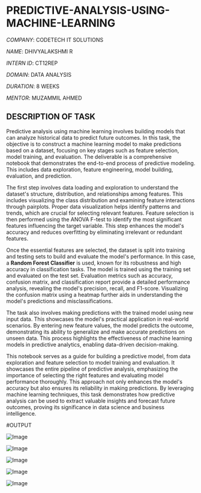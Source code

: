 # PREDICTIVE-ANALYSIS-USING-MACHINE-LEARNING

*COMPANY*: CODETECH IT SOLUTIONS

*NAME*: DHIVYALAKSHMI R

*INTERN ID*: CT12REP

*DOMAIN*: DATA ANALYSIS

*DURATION*: 8 WEEKS

*MENTOR*: MUZAMMIL AHMED

## DESCRIPTION OF TASK 

Predictive analysis using machine learning involves building models that can analyze historical data to predict future outcomes. In this task, the objective is to construct a machine learning model to make predictions based on a dataset, focusing on key stages such as feature selection, model training, and evaluation. The deliverable is a comprehensive notebook that demonstrates the end-to-end process of predictive modeling. This includes data exploration, feature engineering, model building, evaluation, and prediction.

The first step involves data loading and exploration to understand the dataset's structure, distribution, and relationships among features. This includes visualizing the class distribution and examining feature interactions through pairplots. Proper data visualization helps identify patterns and trends, which are crucial for selecting relevant features. Feature selection is then performed using the ANOVA F-test to identify the most significant features influencing the target variable. This step enhances the model's accuracy and reduces overfitting by eliminating irrelevant or redundant features.  

Once the essential features are selected, the dataset is split into training and testing sets to build and evaluate the model's performance. In this case, a **Random Forest Classifier** is used, known for its robustness and high accuracy in classification tasks. The model is trained using the training set and evaluated on the test set. Evaluation metrics such as accuracy, confusion matrix, and classification report provide a detailed performance analysis, revealing the model's precision, recall, and F1-score. Visualizing the confusion matrix using a heatmap further aids in understanding the model's predictions and misclassifications.  

The task also involves making predictions with the trained model using new input data. This showcases the model's practical application in real-world scenarios. By entering new feature values, the model predicts the outcome, demonstrating its ability to generalize and make accurate predictions on unseen data. This process highlights the effectiveness of machine learning models in predictive analytics, enabling data-driven decision-making.  

This notebook serves as a guide for building a predictive model, from data exploration and feature selection to model training and evaluation. It showcases the entire pipeline of predictive analysis, emphasizing the importance of selecting the right features and evaluating model performance thoroughly. This approach not only enhances the model's accuracy but also ensures its reliability in making predictions. By leveraging machine learning techniques, this task demonstrates how predictive analysis can be used to extract valuable insights and forecast future outcomes, proving its significance in data science and business intelligence.

#OUTPUT

![Image](https://github.com/user-attachments/assets/3a103c3e-efaa-45ff-aa2f-3a1f7ba1d08f)

![Image](https://github.com/user-attachments/assets/74de5c77-4698-4064-9454-0cbc22f6053d)

![Image](https://github.com/user-attachments/assets/592ea93b-ea6f-4ca9-a99e-ac62b7a2b6e7)

![Image](https://github.com/user-attachments/assets/915bd13e-c248-4ff7-8fe1-aab1524390d8)

![Image](https://github.com/user-attachments/assets/cd7a5954-9f27-48de-9e2f-433394b17158)
